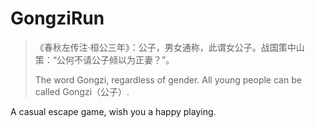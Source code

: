 # GongziRun

> 《春秋左传注·桓公三年》：公子，男女通称，此谓女公子。战国策中山策：“公何不请公子倾以为正妻？”。
>
> The word Gongzi, regardless of gender. All young people can be called Gongzi（公子）.

A casual escape game, wish you a happy playing.
